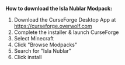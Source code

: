 **How to download the Isla Nublar Modpack:** 
1. Download the CurseForge Desktop App at <https://curseforge.overwolf.com>
2. Complete the installer & launch CurseForge
3. Select Minecraft
4. Click "Browse Modpacks"
5. Search for "Isla Nublar"
6. Click install